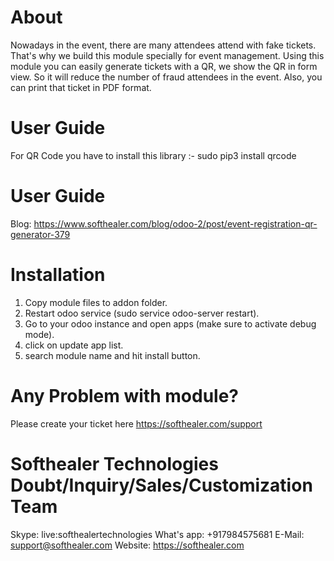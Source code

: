 About
============
Nowadays in the event, there are many attendees attend with fake tickets. That's why we build this module specially for event management. Using this module you can easily generate tickets with a QR, we show the QR in form view. So it will reduce the number of fraud attendees in the event. Also, you can print that ticket in PDF format.


User Guide
============

For QR Code you have to install this library :- sudo pip3 install qrcode

User Guide
============
Blog: https://www.softhealer.com/blog/odoo-2/post/event-registration-qr-generator-379

Installation
============
1) Copy module files to addon folder.
2) Restart odoo service (sudo service odoo-server restart).
3) Go to your odoo instance and open apps (make sure to activate debug mode).
4) click on update app list.
5) search module name and hit install button.

Any Problem with module?
=====================================
Please create your ticket here https://softhealer.com/support

Softhealer Technologies Doubt/Inquiry/Sales/Customization Team
=====================================
Skype: live:softhealertechnologies
What's app: +917984575681
E-Mail: support@softhealer.com
Website: https://softhealer.com
